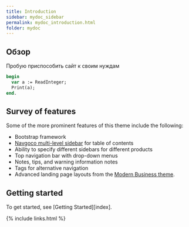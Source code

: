 ```yaml
---
title: Introduction
sidebar: mydoc_sidebar
permalink: mydoc_introduction.html
folder: mydoc
---
```


## Обзор

Пробую приспособить сайт к своим нуждам

```pascal
begin
  var a := ReadInteger;
  Print(a);
end.
```

## Survey of features

Some of the more prominent features of this theme include the following:

* Bootstrap framework
* [Navgoco multi-level sidebar](http://www.komposta.net/article/navgoco) for table of contents
* Ability to specify different sidebars for different products
* Top navigation bar with drop-down menus
* Notes, tips, and warning information notes
* Tags for alternative navigation
* Advanced landing page layouts from the [Modern Business theme](http://startbootstrap.com/template-overviews/modern-business/).

## Getting started

To get started, see [Getting Started][index].

{% include links.html %}
